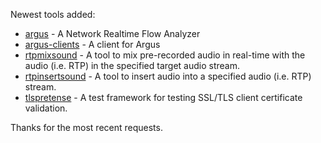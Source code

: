 Newest tools added: 
* [argus](http://www.qosient.com/argus/index.shtml) - A Network Realtime Flow Analyzer
* [argus-clients](http://www.qosient.com/argus/index.shtml) - A client for Argus
* [rtpmixsound](http://www.hackingvoip.com/sec_tools.html) - A tool to mix pre-recorded audio in real-time with the audio (i.e. RTP) in the specified target audio stream.
* [rtpinsertsound](http://www.hackingvoip.com/sec_tools.html) - A tool to insert audio into a specified audio (i.e. RTP) stream.
* [tlspretense](https://github.com/iSECPartners/tlspretense) - A test framework for testing SSL/TLS client certificate validation.

Thanks for the most recent requests.
